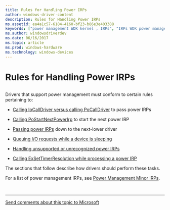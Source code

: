 ```yaml
---
title: Rules for Handling Power IRPs
author: windows-driver-content
description: Rules for Handling Power IRPs
ms.assetid: ea4a1c57-6184-4160-bf23-b86e3e403388
keywords: ["power management WDK kernel , IRPs", "IRPs WDK power management", "power IRPs WDK kernel", "power IRPs WDK kernel , rules", "I/O request packets WDK power management"]
ms.author: windowsdriverdev
ms.date: 06/16/2017
ms.topic: article
ms.prod: windows-hardware
ms.technology: windows-devices
---
```


# Rules for Handling Power IRPs


## <a href="" id="ddk-rules-for-handling-power-irps-kg"></a>


Drivers that support power management must conform to certain rules pertaining to:

* [Calling IoCallDriver versus calling PoCallDriver](calling-iocalldriver-versus-calling-pocalldriver.md) to pass power IRPs

* [Calling PoStartNextPowerIrp](calling-postartnextpowerirp.md) to start the next power IRP

* [Passing power IRPs](passing-power-irps.md) down to the next-lower driver

* [Queuing I/O requests while a device is sleeping](queuing-i-o-requests-while-a-device-is-sleeping.md)

* [Handling unsupported or unrecognized power IRPs](handling-unsupported-or-unrecognized-power-irps.md)

* [Calling ExSetTimerResolution while processing a power IRP](calling-exsettimerresolution-while-processing-a-power-irp.md)

The sections that follow describe how drivers should perform these tasks.

For a list of power management IRPs, see [Power Management Minor IRPs](power-management-minor-irps.md).

 


--------------------
[Send comments about this topic to Microsoft](mailto:wsddocfb@microsoft.com?subject=Documentation%20feedback%20%5Bkernel\kernel%5D:%20Rules%20for%20Handling%20Power%20IRPs%20%20RELEASE:%20%286/14/2017%29&body=%0A%0APRIVACY%20STATEMENT%0A%0AWe%20use%20your%20feedback%20to%20improve%20the%20documentation.%20We%20don't%20use%20your%20email%20address%20for%20any%20other%20purpose,%20and%20we'll%20remove%20your%20email%20address%20from%20our%20system%20after%20the%20issue%20that%20you're%20reporting%20is%20fixed.%20While%20we're%20working%20to%20fix%20this%20issue,%20we%20might%20send%20you%20an%20email%20message%20to%20ask%20for%20more%20info.%20Later,%20we%20might%20also%20send%20you%20an%20email%20message%20to%20let%20you%20know%20that%20we've%20addressed%20your%20feedback.%0A%0AFor%20more%20info%20about%20Microsoft's%20privacy%20policy,%20see%20http://privacy.microsoft.com/default.aspx. "Send comments about this topic to Microsoft")


